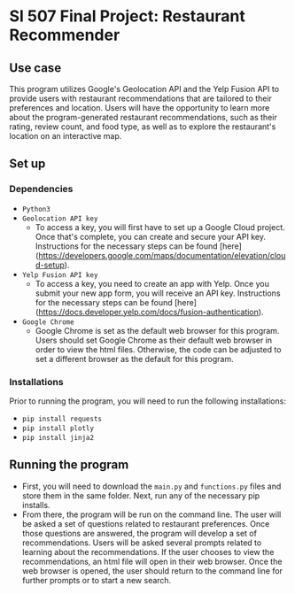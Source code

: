 # SI 507 Final Project: Restaurant Recommender

## Use case
This program utilizes Google's Geolocation API and the Yelp Fusion API to provide users with restaurant recommendations that are tailored to their preferences and location. Users will have the opportunity to learn more about the program-generated restaurant recommendations, such as their rating, review count, and food type, as well as to explore the restaurant's location on an interactive map. 

## Set up
### Dependencies
- `Python3`
- `Geolocation API key`
  - To access a key, you will first have to set up a Google Cloud project. Once that's complete, you can create and secure your API key. Instructions for the necessary steps can be found [here] (https://developers.google.com/maps/documentation/elevation/cloud-setup).
- `Yelp Fusion API key`
  - To access a key, you need to create an app with Yelp. Once you submit your new app form, you will receive an API key. Instructions for the necessary steps can be found [here] (https://docs.developer.yelp.com/docs/fusion-authentication).
- `Google Chrome`
  - Google Chrome is set as the default web browser for this program. Users should set Google Chrome as their default web browser in order to view the html files. Otherwise, the code can be adjusted to set a different browser as the default for this program. 

### Installations
Prior to running the program, you will need to run the following installations:
- `pip install requests`
- `pip install plotly`
- `pip install jinja2`

## Running the program
- First, you will need to download the `main.py` and `functions.py` files and store them in the same folder. Next, run any of the necessary pip installs. 
- From there, the program will be run on the command line. The user will be asked a set of questions related to restaurant preferences. Once those questions are answered, the program will develop a set of recommendations. Users will be asked several prompts related to learning about the recommendations. If the user chooses to view the recommendations, an html file will open in their web browser. Once the web browser is opened, the user should return to the command line for further prompts or to start a new search. 

